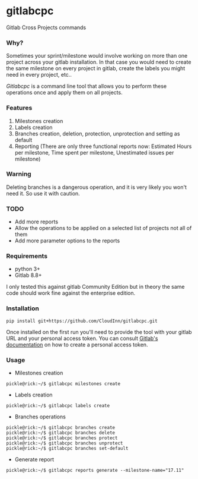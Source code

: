 # gitlabcpc
Gitlab Cross Projects commands


### Why?
Sometimes your sprint/milestone would involve working on more than one project across your gitlab installation. 
In that case you would need to create the same milestone on every project in gitlab, create the labels you might need
in every project, etc..

*Gitlabcpc* is a command line tool that allows you to perform these operations once and apply them on all projects.

### Features

1. Milestones creation
2. Labels creation
3. Branches creation, deletion, protection, unprotection and setting as default
4. Reporting (There are only three functional reports now: Estimated Hours per milestone, Time spent per milestone, Unestimated issues per milestone)


### Warning

Deleting branches is a dangerous operation, and it is very likely you won't need it. So use it with caution.

### TODO

* Add more reports
* Allow the operations to be applied on a selected list of projects not all of them
* Add more parameter options to the reports 

### Requirements

* python 3+
* Gitlab 8.8+

I only tested this against gitlab Community Edition but in theory 
the same code should work fine against the enterprise edition.

### Installation

```
pip install git+https://github.com/CloudInn/gitlabcpc.git
```

Once installed on the first run you'll need to provide the tool with your gitlab URL and your personal access token.
You can consult [Gitlab's documentation](https://docs.gitlab.com/ee/user/profile/personal_access_tokens.html) on how to 
create a personal access token.

### Usage


* Milestones creation
```
pickle@rick:~/$ gitlabcpc milestones create
```

* Labels creation
```
pickle@rick:~/$ gitlabcpc labels create
```

* Branches operations
```
pickle@rick:~/$ gitlabcpc branches create
pickle@rick:~/$ gitlabcpc branches delete
pickle@rick:~/$ gitlabcpc branches protect
pickle@rick:~/$ gitlabcpc branches unprotect
pickle@rick:~/$ gitlabcpc branches set-default
```

* Generate report
```
pickle@rick:~/$ gitlabcpc reports generate --milestone-name="17.11"
```
